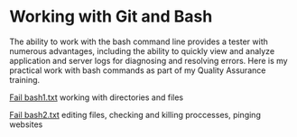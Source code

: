 # Working with Git and Bash

The ability to work with the bash command line provides a tester with numerous advantages, including the ability to quickly view and analyze application and server logs for diagnosing and resolving errors.
Here is my practical work with bash commands as part of my Quality Assurance training.


[Fail bash1.txt](https://github.com/LRafaL/Git_bash/blob/main/bash1.txt) working with directories and files

[Fail bash2.txt](https://github.com/LRafaL/Git_bash/blob/main/bash2.txt) editing files, checking and killing proccesses, pinging websites
